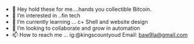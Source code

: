 - 👋 Hey hold these for me....hands you collectible Bitcoin.
- 👀 I’m interested in ..fin tech 
- 🌱 I’m currently learning ... c+ Shell and website design
- 💞️ I’m looking to collaborate and grow in  automation
- 📫 How to reach me ... ig:@kingscountyoud Email: baw9la@gmail.com

<!---
WuvQOS/WuvQOS is a ✨ special ✨ repository because its `README.md` (this file) appears on your GitHub profile.
You can click the Preview link to take a look at your changes.
--->
